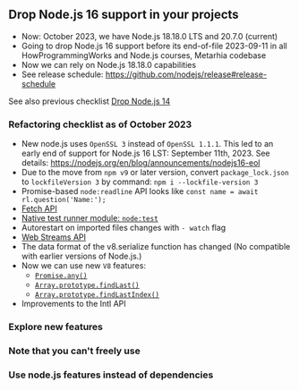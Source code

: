 ## Drop Node.js 16 support in your projects

- Now: October 2023, we have Node.js 18.18.0 LTS and 20.7.0 (current)
- Going to drop Node.js 16 support before its end-of-file 2023-09-11 in all HowProgrammingWorks and Node.js courses, Metarhia codebase
- Now we can rely on Node.js 18.18.0 capabilities
- See release schedule: https://github.com/nodejs/release#release-schedule

See also previous checklist [Drop Node.js 14](https://github.com/tshemsedinov/Drop-Nodejs14)

### Refactoring checklist as of October 2023

- New node.js uses `OpenSSL 3` instead of `OpenSSL 1.1.1`. This led to an early end of support for Node.js 16 LST: September 11th, 2023. See details: https://nodejs.org/en/blog/announcements/nodejs16-eol
- Due to the move from `npm v9` or later version, convert `package_lock.json` to `lockfileVersion 3` by command: `npm i --lockfile-version 3`
- Promise-based `node:readline` API looks like `const name = await rl.question('Name:');`
- [Fetch API](https://developer.mozilla.org/en-US/docs/Web/API/Fetch_API)
- [Native test runner module: `node:test`](https://nodejs.org/api/test.html)
- Autorestart on imported files changes with `- watch` flag
- [Web Streams API](https://developer.mozilla.org/en-US/docs/Web/API/Streams_API)
- The data format of the v8.serialize function has changed (No compatible with earlier versions of Node.js.)
- Now we can use new `V8` features:
  - [`Promise.any()`](https://developer.mozilla.org/en-US/docs/Web/JavaScript/Reference/Global_Objects/Promise/any)
  - [`Array.prototype.findLast()`](https://developer.mozilla.org/en-US/docs/Web/JavaScript/Reference/Global_Objects/Array/findLast)
  - [`Array.prototype.findLastIndex()`](https://developer.mozilla.org/en-US/docs/Web/JavaScript/Reference/Global_Objects/Array/findLastIndex)
- Improvements to the Intl API

### Explore new features

### Note that you can't freely use

### Use node.js features instead of dependencies
